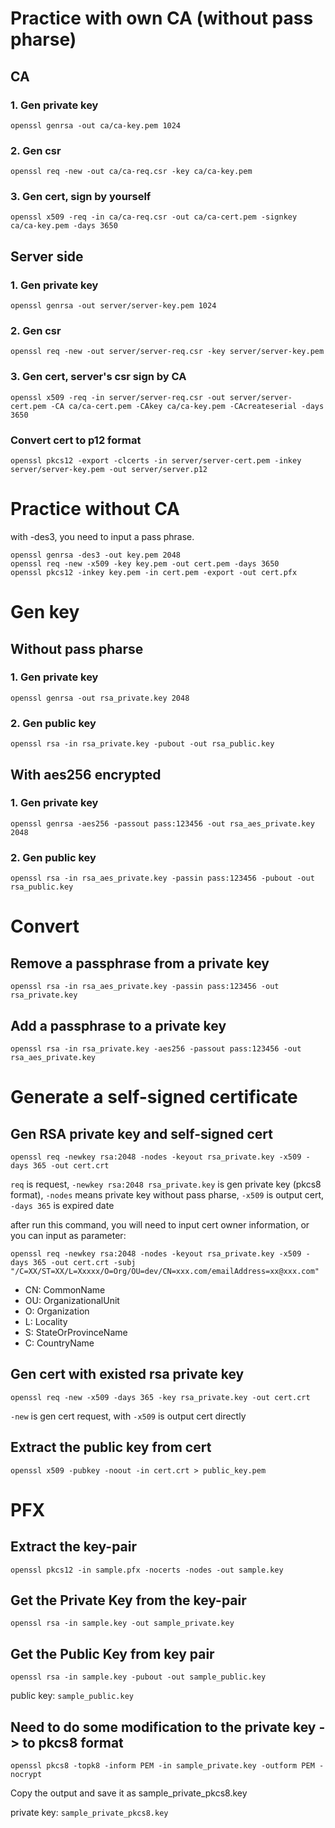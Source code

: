 # Practice with own CA (without pass pharse)

## CA

### 1. Gen private key
```
openssl genrsa -out ca/ca-key.pem 1024
```

### 2. Gen csr
```
openssl req -new -out ca/ca-req.csr -key ca/ca-key.pem
```

### 3. Gen cert, sign by yourself
```
openssl x509 -req -in ca/ca-req.csr -out ca/ca-cert.pem -signkey ca/ca-key.pem -days 3650
```

## Server side

### 1. Gen private key
```
openssl genrsa -out server/server-key.pem 1024
```

### 2. Gen csr
```
openssl req -new -out server/server-req.csr -key server/server-key.pem
```

### 3. Gen cert, server's csr sign by CA
```
openssl x509 -req -in server/server-req.csr -out server/server-cert.pem -CA ca/ca-cert.pem -CAkey ca/ca-key.pem -CAcreateserial -days 3650
```

### Convert cert to p12 format
```
openssl pkcs12 -export -clcerts -in server/server-cert.pem -inkey server/server-key.pem -out server/server.p12
```

# Practice without CA
with -des3, you need to input a pass phrase.
```
openssl genrsa -des3 -out key.pem 2048
openssl req -new -x509 -key key.pem -out cert.pem -days 3650
openssl pkcs12 -inkey key.pem -in cert.pem -export -out cert.pfx
```

# Gen key

## Without pass pharse
### 1. Gen private key 
```
openssl genrsa -out rsa_private.key 2048
```

### 2. Gen public key
```
openssl rsa -in rsa_private.key -pubout -out rsa_public.key
```

## With aes256 encrypted
### 1. Gen private key
```
openssl genrsa -aes256 -passout pass:123456 -out rsa_aes_private.key 2048
```

### 2. Gen public key
```
openssl rsa -in rsa_aes_private.key -passin pass:123456 -pubout -out rsa_public.key
```

# Convert
## Remove a passphrase from a private key
```
openssl rsa -in rsa_aes_private.key -passin pass:123456 -out rsa_private.key
```

## Add a passphrase to a private key
```
openssl rsa -in rsa_private.key -aes256 -passout pass:123456 -out rsa_aes_private.key
```

# Generate a self-signed certificate

## Gen RSA private key and self-signed cert
```
openssl req -newkey rsa:2048 -nodes -keyout rsa_private.key -x509 -days 365 -out cert.crt
```
```req``` is request,
```-newkey rsa:2048 rsa_private.key``` is gen private key (pkcs8 format),
```-nodes``` means private key without pass pharse,
```-x509``` is output cert,
```-days 365``` is expired date

after run this command, you will need to input cert owner information, or you can input as parameter:
```
openssl req -newkey rsa:2048 -nodes -keyout rsa_private.key -x509 -days 365 -out cert.crt -subj "/C=XX/ST=XX/L=Xxxxx/O=Org/OU=dev/CN=xxx.com/emailAddress=xx@xxx.com"
```
- CN: CommonName
- OU: OrganizationalUnit
- O: Organization
- L: Locality
- S: StateOrProvinceName
- C: CountryName

## Gen cert with existed rsa private key
```
openssl req -new -x509 -days 365 -key rsa_private.key -out cert.crt
```
```-new``` is gen cert request, with ```-x509``` is output cert directly

## Extract the public key from cert
```
openssl x509 -pubkey -noout -in cert.crt > public_key.pem
```

# PFX

## Extract the key-pair
```
openssl pkcs12 -in sample.pfx -nocerts -nodes -out sample.key
```

## Get the Private Key from the key-pair

```
openssl rsa -in sample.key -out sample_private.key
```

## Get the Public Key from key pair

```
openssl rsa -in sample.key -pubout -out sample_public.key
```
public key: ```sample_public.key```

## Need to do some modification to the private key -> to pkcs8 format

```
openssl pkcs8 -topk8 -inform PEM -in sample_private.key -outform PEM -nocrypt
```
Copy the output and save it as sample_private_pkcs8.key

private key: ```sample_private_pkcs8.key```
